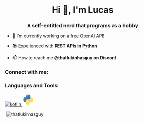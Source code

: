 <h1 align="center">Hi 👋, I'm Lucas</h1>
<h3 align="center">A self-entitled nerd that programs as a hobby</h3>

- 🔭 I’m currently working on [a free OpenAI API!](https://discord.gg/8zFK3pukZW)

- 📚 Experienced with **REST APIs in Python**

- 📫 How to reach me **@thatlukinhasguy on Discord**

<h3 align="left">Connect with me:</h3>
<p align="left">
</p>

<h3 align="left">Languages and Tools:</h3>
<p align="left"> <a href="https://kotlinlang.org" target="_blank" rel="noreferrer"> <img src="https://www.vectorlogo.zone/logos/kotlinlang/kotlinlang-icon.svg" alt="kotlin" width="40" height="40"/> </a> <a href="https://www.python.org" target="_blank" rel="noreferrer"> <img src="https://raw.githubusercontent.com/devicons/devicon/master/icons/python/python-original.svg" alt="python" width="40" height="40"/> </a> </p>

<p>&nbsp;<img align="center" src="https://github-readme-stats.vercel.app/api?username=thatlukinhasguy&show_icons=true&locale=en" alt="thatlukinhasguy" /></p>
